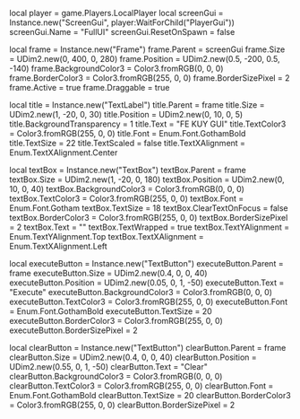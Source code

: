 local player = game.Players.LocalPlayer
local screenGui = Instance.new("ScreenGui", player:WaitForChild("PlayerGui"))
screenGui.Name = "FullUI"
screenGui.ResetOnSpawn = false

local frame = Instance.new("Frame")
frame.Parent = screenGui
frame.Size = UDim2.new(0, 400, 0, 280)
frame.Position = UDim2.new(0.5, -200, 0.5, -140)
frame.BackgroundColor3 = Color3.fromRGB(0, 0, 0)
frame.BorderColor3 = Color3.fromRGB(255, 0, 0)
frame.BorderSizePixel = 2
frame.Active = true
frame.Draggable = true

local title = Instance.new("TextLabel")
title.Parent = frame
title.Size = UDim2.new(1, -20, 0, 30)
title.Position = UDim2.new(0, 10, 0, 5)
title.BackgroundTransparency = 1
title.Text = "FE KUY GUI"
title.TextColor3 = Color3.fromRGB(255, 0, 0)
title.Font = Enum.Font.GothamBold
title.TextSize = 22
title.TextScaled = false
title.TextXAlignment = Enum.TextXAlignment.Center

local textBox = Instance.new("TextBox")
textBox.Parent = frame
textBox.Size = UDim2.new(1, -20, 0, 180)
textBox.Position = UDim2.new(0, 10, 0, 40)
textBox.BackgroundColor3 = Color3.fromRGB(0, 0, 0)
textBox.TextColor3 = Color3.fromRGB(255, 0, 0)
textBox.Font = Enum.Font.Gotham
textBox.TextSize = 18
textBox.ClearTextOnFocus = false
textBox.BorderColor3 = Color3.fromRGB(255, 0, 0)
textBox.BorderSizePixel = 2
textBox.Text = ""
textBox.TextWrapped = true
textBox.TextYAlignment = Enum.TextYAlignment.Top
textBox.TextXAlignment = Enum.TextXAlignment.Left

local executeButton = Instance.new("TextButton")
executeButton.Parent = frame
executeButton.Size = UDim2.new(0.4, 0, 0, 40)
executeButton.Position = UDim2.new(0.05, 0, 1, -50)
executeButton.Text = "Execute"
executeButton.BackgroundColor3 = Color3.fromRGB(0, 0, 0)
executeButton.TextColor3 = Color3.fromRGB(255, 0, 0)
executeButton.Font = Enum.Font.GothamBold
executeButton.TextSize = 20
executeButton.BorderColor3 = Color3.fromRGB(255, 0, 0)
executeButton.BorderSizePixel = 2

local clearButton = Instance.new("TextButton")
clearButton.Parent = frame
clearButton.Size = UDim2.new(0.4, 0, 0, 40)
clearButton.Position = UDim2.new(0.55, 0, 1, -50)
clearButton.Text = "Clear"
clearButton.BackgroundColor3 = Color3.fromRGB(0, 0, 0)
clearButton.TextColor3 = Color3.fromRGB(255, 0, 0)
clearButton.Font = Enum.Font.GothamBold
clearButton.TextSize = 20
clearButton.BorderColor3 = Color3.fromRGB(255, 0, 0)
clearButton.BorderSizePixel = 2
